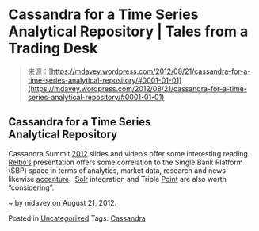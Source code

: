 <!--yml
category: 未分类
date: 2024-05-18 06:36:10
-->

# Cassandra for a Time Series Analytical Repository | Tales from a Trading Desk

> 来源：[https://mdavey.wordpress.com/2012/08/21/cassandra-for-a-time-series-analytical-repository/#0001-01-01](https://mdavey.wordpress.com/2012/08/21/cassandra-for-a-time-series-analytical-repository/#0001-01-01)

## Cassandra for a Time Series Analytical Repository

Cassandra Summit [2012](http://www.datastax.com/events/cassandrasummit2012/presentations) slides and video’s offer some interesting reading.  [Reltio’s](http://www.datastax.com/wp-content/uploads/2012/08/C2012-CaRealTimeBigDataApp-ManishSood.pdf) presentation offers some correlation to the Single Bank Platform (SBP) space in terms of analytics, market data, research and news – likewise [accenture](http://www.datastax.com/wp-content/uploads/2012/08/C2012-ColumnsandEnoughTime-JohnAkred.pdf).  [Solr](http://www.datastax.com/wp-content/uploads/2012/08/C2012-ChangingtheGameC+Solr-MattStump.pdf) integration and Triple [Point](http://www.datastax.com/wp-content/uploads/2012/08/C2012-MovingattheSpeedoftheMarkets-GyanAggarwal.pdf) are also worth “considering”.

~ by mdavey on August 21, 2012.

Posted in [Uncategorized](https://mdavey.wordpress.com/category/uncategorized/)
Tags: [Cassandra](https://mdavey.wordpress.com/tag/cassandra/)